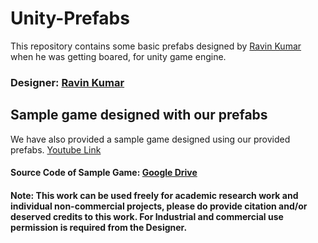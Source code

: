 # Unity-Prefabs
This repository contains some basic prefabs designed by [Ravin Kumar](https://mr-ravin.github.io) when he was getting boared, for unity game engine.
### Designer: [Ravin Kumar](https://mr-ravin.github.io)

## Sample game designed with our prefabs
We have also provided a sample game designed using our provided prefabs. [Youtube Link](https://www.youtube.com/watch?v=pj4OHg6PPV0)

#### Source Code of Sample Game: [Google Drive](https://drive.google.com/open?id=19KyLccLGznCzkypTnU9Hr4lDk_ezN0sT)

#### Note: This work can be used freely for academic research work and individual non-commercial projects, please do provide citation and/or deserved credits to this work. For Industrial and commercial use permission is required from the Designer.
